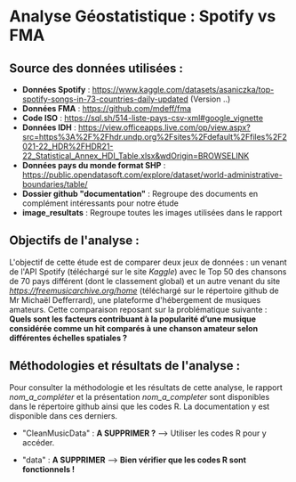 # Analyse Géostatistique : Spotify vs FMA

## Source des données utilisées : 
- **Données Spotify** : https://www.kaggle.com/datasets/asaniczka/top-spotify-songs-in-73-countries-daily-updated (Version ..)
- **Données FMA** : https://github.com/mdeff/fma
- **Code ISO** : https://sql.sh/514-liste-pays-csv-xml#google_vignette
- **Données IDH** : https://view.officeapps.live.com/op/view.aspx?src=https%3A%2F%2Fhdr.undp.org%2Fsites%2Fdefault%2Ffiles%2F2021-22_HDR%2FHDR21-22_Statistical_Annex_HDI_Table.xlsx&wdOrigin=BROWSELINK
- **Données pays du monde format SHP** : https://public.opendatasoft.com/explore/dataset/world-administrative-boundaries/table/
- **Dossier github "documentation"** : Regroupe des documents en complément intéressants pour notre étude
- **image_resultats** : Regroupe toutes les images utilisées dans le rapport

## Objectifs de l'analyse : 
L'objectif de cette étude est de comparer deux jeux de données : un venant de l'API Spotify (téléchargé sur le site *Kaggle*) avec le Top 50 des chansons de 70 pays différent (dont le classement global) et un autre venant du site *https://freemusicarchive.org/home* (téléchargé sur le répertoire github de Mr Michaël Defferrard), une plateforme d'hébergement de musiques amateurs. 
Cette comparaison reposant sur la problématique suivante : **Quels sont les facteurs contribuant à la popularité d’une musique considérée comme un hit comparés à une chanson amateur selon différentes échelles spatiales ?**

## Méthodologies et résultats de l'analyse :
Pour consulter la méthodologie et les résultats de cette analyse, le rapport *nom_a_compléter* et la présentation *nom_a_completer* sont disponibles dans le répertoire github ainsi que les codes R. La documentation y est disponible dans ces derniers.

- "CleanMusicData" : **A SUPPRIMER ?** --> Utiliser les codes R pour y accéder.

- "data" : **A SUPPRIMER** --> **Bien vérifier que les codes R sont fonctionnels !**

